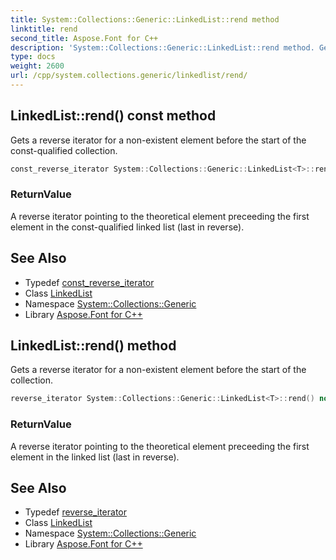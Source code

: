 ```yaml
---
title: System::Collections::Generic::LinkedList::rend method
linktitle: rend
second_title: Aspose.Font for C++
description: 'System::Collections::Generic::LinkedList::rend method. Gets a reverse iterator for a non-existent element before the start of the const-qualified collection in C++.'
type: docs
weight: 2600
url: /cpp/system.collections.generic/linkedlist/rend/
---
```

## LinkedList::rend() const method


Gets a reverse iterator for a non-existent element before the start of the const-qualified collection.

```cpp
const_reverse_iterator System::Collections::Generic::LinkedList<T>::rend() const noexcept
```


### ReturnValue

A reverse iterator pointing to the theoretical element preceeding the first element in the const-qualified linked list (last in reverse).

## See Also

* Typedef [const_reverse_iterator](../const_reverse_iterator/)
* Class [LinkedList](../)
* Namespace [System::Collections::Generic](../../)
* Library [Aspose.Font for C++](../../../)
## LinkedList::rend() method


Gets a reverse iterator for a non-existent element before the start of the collection.

```cpp
reverse_iterator System::Collections::Generic::LinkedList<T>::rend() noexcept
```


### ReturnValue

A reverse iterator pointing to the theoretical element preceeding the first element in the linked list (last in reverse).

## See Also

* Typedef [reverse_iterator](../reverse_iterator/)
* Class [LinkedList](../)
* Namespace [System::Collections::Generic](../../)
* Library [Aspose.Font for C++](../../../)

